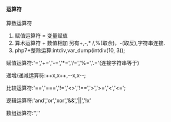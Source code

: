#### 运算符

算数运算符  
1.  赋值运算符 = 变量赋值  
2.  算术运算符 + 数值相加 另有+,-,* /,%(取余)，-(取反),字符串连接.  
3.  php7+整除运算:intdiv,var_dump(intdiv(10, 3));  

赋值运算符:'=','+=','-=','*=','/=','%=','.='(连接字符串等于)

递增/递减运算符:++x,x++,--x,x--;

比较运算符:'==','===','!=','<>','!==','>','>=','<','<=';

逻辑运算符:'and','or','xor','&&','||','!x'

数组运算符:'',''